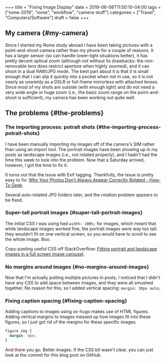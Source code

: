 +++
title = "Fixing Image Display"
date = 2019-06-08T11:50:10-04:00
tags = ["rome-2019", "rome", "workflow", "camera-stuff"]
categories = ["Travel", "Computers/Software"]
draft = false
+++

## My camera {#my-camera}

Since I started my Rome study abroad I have been taking pictures with a point-and-shoot camera rather than my phone for a couple of reasons. It has a larger sensor (so can handle lower-light situations better), it has pretty decent optical zoom (although not without its drawbacks: the non-removable lens does restrict aperture when highly zoomed), and it can shoot in a dual RAW/JPG mode. The best part about it is that it is small enough that I can slip it quickly into a pocket when not in use, so it is not nearly as unwieldy as a DSLR or full-frame mirrorless with attached lenses. Since most of my shots are outside (with enough light) and do not need a very wide angle or huge zoom (i.e., the basic zoom range on the point-and-shoot is sufficient), my camera has been working out quite well.


## The problems {#the-problems}


### The importing process: potrait shots {#the-importing-process-potrait-shots}

I have been manually importing my images off of the camera's SIM rather than using an import tool. The portrait images have been showing up in my posts as landscape images (i.e., not rotated properly), and I hadn't had the time this week to look into the problem. Now that a Saturday arrived, however, I got the time to fix it.

It turns out that the issue with Exif tagging. Thankfully, the issue is pretty easy to fix: [Why Your Photos Don’t Always Appear Correctly Rotated - How-To Geek](https://www.howtogeek.com/254830/why-your-photos-dont-always-appear-correctly-rotated/).

Several auto-rotated JPG folders later, and the rotation problem appears to be fixed.


### Super-tall portrait images {#super-tall-portrait-images}

The initial CSS I was using had `width: 100%;` for images, which meant that while landscape images worked fine, the portrait images were way too tall: they wouldn't fit on one vertical screen, so you would have to scroll to see the whole image. Boo.

Copy-pasting useful CSS off StackOverflow: [Fitting portrait and landscape images in a full screen image carousel](https://stackoverflow.com/a/51414706).


### No margins around images {#no-margins-around-images}

Now that I'm actually putting multiple pictures in posts, I noticed that I didn't have any CSS to add space between images, and they were all smushed together. No reason for this, so I added vertical spacing: `margin: 10px auto;`


### Fixing caption spacing {#fixing-caption-spacing}

Adding captions to images using ox-hugo makes use of HTML figures. Adding vertical margins to images messed up how images fit into these figures, so I just got rid of the margins for these specific images.

```css
figure img {
  margin: 0px;
}
```

And there you go. Better images. If the CSS bit wasn't clear, you can just look at the commit for this blog post on GitHub.
